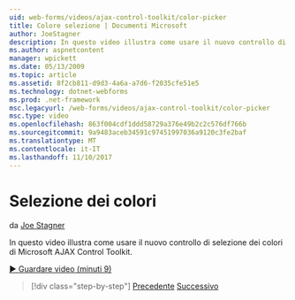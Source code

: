```yaml
---
uid: web-forms/videos/ajax-control-toolkit/color-picker
title: Colore selezione | Documenti Microsoft
author: JoeStagner
description: In questo video illustra come usare il nuovo controllo di selezione dei colori di Microsoft AJAX Control Toolkit.
ms.author: aspnetcontent
manager: wpickett
ms.date: 05/13/2009
ms.topic: article
ms.assetid: 8f2cb811-d9d3-4a6a-a7d6-f2035cfe51e5
ms.technology: dotnet-webforms
ms.prod: .net-framework
msc.legacyurl: /web-forms/videos/ajax-control-toolkit/color-picker
msc.type: video
ms.openlocfilehash: 863f004cdf1ddd58729a376e49b2c2c576df766b
ms.sourcegitcommit: 9a9483aceb34591c97451997036a9120c3fe2baf
ms.translationtype: MT
ms.contentlocale: it-IT
ms.lasthandoff: 11/10/2017
---
```

<a name="color-picker"></a>Selezione dei colori
====================
da [Joe Stagner](https://github.com/JoeStagner)

In questo video illustra come usare il nuovo controllo di selezione dei colori di Microsoft AJAX Control Toolkit.

[&#9654; Guardare video (minuti 9)](https://channel9.msdn.com/Blogs/ASP-NET-Site-Videos/color-picker)

>[!div class="step-by-step"]
[Precedente](control-extenders.md)
[Successivo](combo-box.md)
